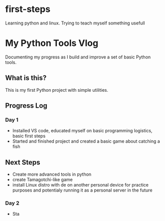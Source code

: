 # first-steps
Learning python and linux. Trying to teach myself something usefull

# My Python Tools Vlog

Documenting my progress as I build and improve a set of basic Python tools.

## What is this?
This is my first Python project with simple utilities.

## Progress Log

### Day 1
- Installed VS code, educated myself on basic programming logistics, basic first steps
- Started and finished project and created a basic game about catching a fish

## Next Steps
- Create more advanced tools in python
- create Tamagotchi-like game
- install Linux distro with de on another personal device for practice purposes and potentialy running it as a personal server in the future

### Day 2
- Sta
